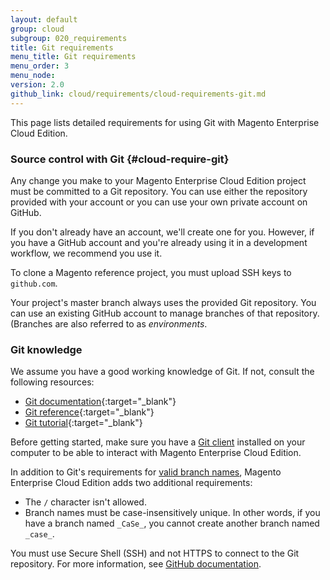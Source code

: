 ```yaml
---
layout: default
group: cloud
subgroup: 020_requirements
title: Git requirements
menu_title: Git requirements
menu_order: 3
menu_node:
version: 2.0
github_link: cloud/requirements/cloud-requirements-git.md
---
```


This page lists detailed requirements for using Git with Magento Enterprise Cloud Edition.

### Source control with Git {#cloud-require-git}
Any change you make to your Magento Enterprise Cloud Edition project must be committed to a Git repository. You can use either the repository provided with your account or you can use your own private account on GitHub.

If you don't already have an account, we'll create one for you. However, if you have a GitHub account and you're already using it in a development workflow, we recommend you use it.

To clone a Magento reference project, you must upload SSH keys to `github.com`.

<div class="bs-callout bs-callout-info" id="info">
  <p>Your project's master branch always uses the provided Git repository. You can use an existing GitHub account to manage branches of that repository. (Branches are also referred to as <em>environments</em>.</p>
</div>

### Git knowledge
We assume you have a good working knowledge of Git. If not, consult the following resources:

*	[Git documentation](https://git-scm.com/documentation){:target="_blank"}
*	[Git reference](https://git-scm.com/docs){:target="_blank"}
*	[Git tutorial](http://git-scm.com/docs/gittutorial){:target="_blank"}

Before getting started, make sure you have a <a href="https://git-scm.com/downloads" target="_blank">Git client</a> installed on your computer
to be able to interact with Magento Enterprise Cloud Edition.

<div class="bs-callout bs-callout-info" id="info">
  <p>In addition to Git's requirements for <a href="https://www.kernel.org/pub/software/scm/git/docs/git-check-ref-format.html">valid branch names</a>, Magento Enterprise Cloud Edition adds two additional requirements:</p>
  <ul><li>The <code>/</code> character isn't allowed.</li>
  	<li>Branch names must be case-insensitively unique. In other words, if you have a branch named <code>_CaSe_</code>, you cannot create another branch named <code>_case_</code>.</li></ul>
</div>

You must use Secure Shell (SSH) and not HTTPS to connect to the Git repository. For more information, see <a href="https://help.github.com/articles/generating-an-ssh-key" target="_blank">GitHub documentation</a>.

